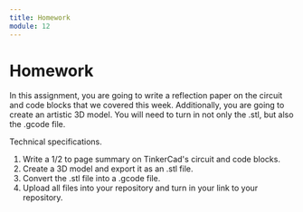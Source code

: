 ```yaml
---
title: Homework
module: 12
---
```


# Homework

In this assignment, you are going to write a reflection paper on the circuit and code blocks that we covered this week.  Additionally, you are going to create an artistic 3D model.  You will need to turn in not only the .stl, but also the .gcode file.

Technical specifications.

1. Write a 1/2 to page summary on TinkerCad's circuit and code blocks.
2. Create a 3D model and export it as an .stl file.
3. Convert the .stl file into a .gcode file.
4. Upload all files into your repository and turn in your link to your repository.